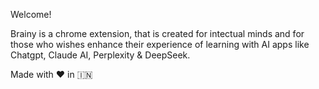 Welcome!

Brainy is a chrome extension, that is created for intectual minds and for those who wishes enhance their experience of learning with AI apps like
Chatgpt, Claude AI, Perplexity & DeepSeek.

Made with ❤️ in 🇮🇳

